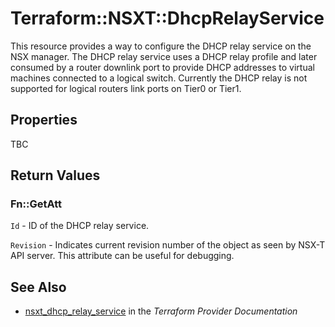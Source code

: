# Terraform::NSXT::DhcpRelayService

This resource provides a way to configure the DHCP relay service on the NSX manager.
The DHCP relay service uses a DHCP relay profile and later consumed by a router
downlink port to provide DHCP addresses to virtual machines connected to a logical switch.
Currently the DHCP relay is not supported for logical routers link ports on Tier0 or Tier1.

## Properties

TBC

## Return Values

### Fn::GetAtt

`Id` - ID of the DHCP relay service.

`Revision` - Indicates current revision number of the object as seen by NSX-T API server. This attribute can be useful for debugging.

## See Also

* [nsxt_dhcp_relay_service](https://www.terraform.io/docs/providers/nsxt/r/dhcp_relay_service.html) in the _Terraform Provider Documentation_